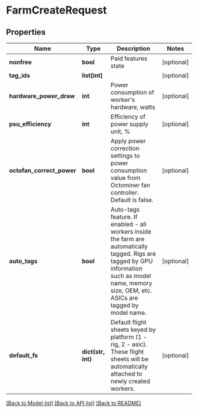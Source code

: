 # FarmCreateRequest

## Properties
Name | Type | Description | Notes
------------ | ------------- | ------------- | -------------
**nonfree** | **bool** | Paid features state | [optional] 
**tag_ids** | **list[int]** |  | [optional] 
**hardware_power_draw** | **int** | Power consumption of worker&#39;s hardware, watts | [optional] 
**psu_efficiency** | **int** | Efficiency of power supply unit, % | [optional] 
**octofan_correct_power** | **bool** | Apply power correction settings to power consumption value from Octominer fan controller. Default is false. | [optional] 
**auto_tags** | **bool** | Auto-tags feature. If enabled - all workers inside the farm are automatically tagged. Rigs are tagged by GPU information such as model name, memory size, OEM, etc. ASICs are tagged by model name.  | [optional] 
**default_fs** | **dict(str, int)** | Default flight sheets keyed by platform (1 - rig, 2 - asic). These flight sheets will be automatically attached to newly created workers.  | [optional] 

[[Back to Model list]](../README.md#documentation-for-models) [[Back to API list]](../README.md#documentation-for-api-endpoints) [[Back to README]](../README.md)


